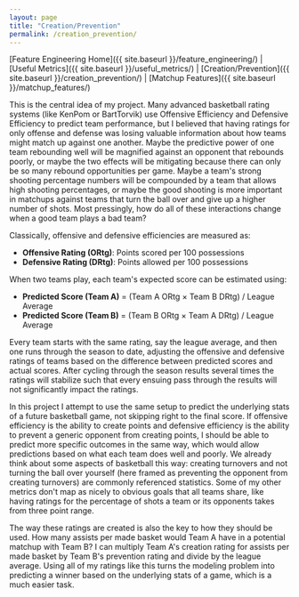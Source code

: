 ```yaml
---
layout: page
title: "Creation/Prevention"
permalink: /creation_prevention/
---
```



[Feature Engineering Home]({{ site.baseurl }}/feature_engineering/) | [Useful Metrics]({{ site.baseurl }}/useful_metrics/) | [Creation/Prevention]({{ site.baseurl }}/creation_prevention/) | [Matchup Features]({{ site.baseurl }}/matchup_features/)

This is the central idea of my project. Many advanced basketball rating systems (like KenPom or BartTorvik) use Offensive Efficiency and Defensive Efficiency to predict team performance, but I believed that having ratings for only offense and defense was losing valuable information about how teams might match up against one another. Maybe the predictive power of one team rebounding well will be magnified against an opponent that rebounds poorly, or maybe the two effects will be mitigating because there can only be so many rebound opportunities per game. Maybe a team's strong shooting percentage numbers will be compounded by a team that allows high shooting percentages, or maybe the good shooting is more important in matchups against teams that turn the ball over and give up a higher number of shots. Most pressingly, how do all of these interactions change when a good team plays a bad team?

Classically, offensive and defensive efficiencies are measured as:

- **Offensive Rating (ORtg)**: Points scored per 100 possessions  
- **Defensive Rating (DRtg)**: Points allowed per 100 possessions  

When two teams play, each team's expected score can be estimated using:

- **Predicted Score (Team A)** = (Team A ORtg × Team B DRtg) / League Average
- **Predicted Score (Team B)** = (Team B ORtg × Team A DRtg) / League Average

Every team starts with the same rating, say the league average, and then one runs through the season to date, adjusting the offensive and defensive ratings of teams based on the difference between predicted scores and actual scores. After cycling through the season results several times the ratings will stabilize such that every ensuing pass through the results will not significantly impact the ratings.

In this project I attempt to use the same setup to predict the underlying stats of a future basketball game, not skipping right to the final score. If offensive efficiency is the ability to create points and defensive efficiency is the ability to prevent a generic opponent from creating points, I should be able to predict more specific outcomes in the same way, which would allow predictions based on what each team does well and poorly. We already think about some aspects of basketball this way: creating turnovers and not turning the ball over yourself (here framed as preventing the opponent from creating turnovers) are commonly referenced statistics. Some of my other metrics don't map as nicely to obvious goals that all teams share, like having ratings for the percentage of shots a team or its opponents takes from three point range.

The way these ratings are created is also the key to how they should be used. How many assists per made basket would Team A have in a potential matchup with Team B? I can multiply Team A's creation rating for assists per made basket by Team B's prevention rating and divide by the league average. Using all of my ratings like this turns the modeling problem into predicting a winner based on the underlying stats of a game, which is a much easier task.




